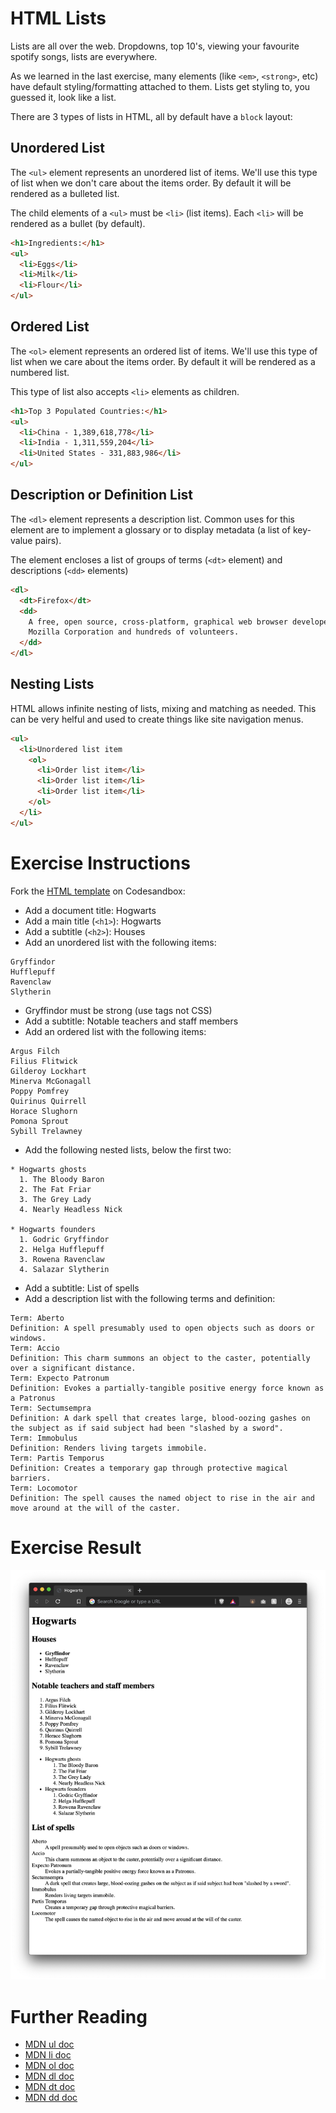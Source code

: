 # HTML Lists

Lists are all over the web. Dropdowns, top 10's, viewing your favourite spotify songs, lists are everywhere.

As we learned in the last exercise, many elements (like `<em>`, `<strong>`, etc) have default styling/formatting attached to them. Lists get styling to, you guessed it, look like a list.

There are 3 types of lists in HTML, all by default have a `block` layout:

## Unordered List

The `<ul>` element represents an unordered list of items. We'll use this type of list when we don't care about the items order. By default it will be rendered as a bulleted list.

The child elements of a `<ul>` must be `<li>` (list items). Each `<li>` will be rendered as a bullet (by default).

```html
<h1>Ingredients:</h1>
<ul>
  <li>Eggs</li>
  <li>Milk</li>
  <li>Flour</li>
</ul>
```

## Ordered List

The `<ol>` element represents an ordered list of items. We'll use this type of list when we care about the items order. By default it will be rendered as a numbered list.

This type of list also accepts `<li>` elements as children.

```html
<h1>Top 3 Populated Countries:</h1>
<ul>
  <li>China - 1,389,618,778</li>
  <li>India - 1,311,559,204</li>
  <li>United States - 331,883,986</li>
</ul>
```

## Description or Definition List

The `<dl>` element represents a description list. Common uses for this element are to implement a glossary or to display metadata (a list of key-value pairs).

The element encloses a list of groups of terms (`<dt>` element) and descriptions (`<dd>` elements)

```html
<dl>
  <dt>Firefox</dt>
  <dd>
    A free, open source, cross-platform, graphical web browser developed by the
    Mozilla Corporation and hundreds of volunteers.
  </dd>
</dl>
```

## Nesting Lists

HTML allows infinite nesting of lists, mixing and matching as needed. This can be very helful and used to create things like site navigation menus.

```html
<ul>
  <li>Unordered list item
    <ol>
      <li>Order list item</li>
      <li>Order list item</li>
      <li>Order list item</li>
    </ol>
  </li>
</ul>
```

# Exercise Instructions

Fork the [HTML template](https://codesandbox.io/s/html-excercise-template-8id74) on Codesandbox:

- Add a document title: Hogwarts
- Add a main title (`<h1>`): Hogwarts
- Add a subtitle (`<h2>`): Houses
- Add an unordered list with the following items:

```
Gryffindor
Hufflepuff
Ravenclaw
Slytherin
```

- Gryffindor must be strong (use tags not CSS)
- Add a subtitle: Notable teachers and staff members
- Add an ordered list with the following items:

```
Argus Filch
Filius Flitwick
Gilderoy Lockhart
Minerva McGonagall
Poppy Pomfrey
Quirinus Quirrell
Horace Slughorn
Pomona Sprout
Sybill Trelawney
```

- Add the following nested lists, below the first two:

```
* Hogwarts ghosts
  1. The Bloody Baron
  2. The Fat Friar
  3. The Grey Lady
  4. Nearly Headless Nick

* Hogwarts founders
  1. Godric Gryffindor
  2. Helga Hufflepuff
  3. Rowena Ravenclaw
  4. Salazar Slytherin
```

- Add a subtitle: List of spells
- Add a description list with the following terms and definition:

```
Term: Aberto
Definition: A spell presumably used to open objects such as doors or windows.
Term: Accio
Definition: This charm summons an object to the caster, potentially over a significant distance.
Term: Expecto Patronum
Definition: Evokes a partially-tangible positive energy force known as a Patronus
Term: Sectumsempra
Definition: A dark spell that creates large, blood-oozing gashes on the subject as if said subject had been "slashed by a sword".
Term: Immobulus
Definition: Renders living targets immobile.
Term: Partis Temporus
Definition: Creates a temporary gap through protective magical barriers.
Term: Locomotor
Definition: The spell causes the named object to rise in the air and move around at the will of the caster.
```

# Exercise Result

![Exercise 03 result](lists-result.png)

# Further Reading

- [MDN ul doc](https://developer.mozilla.org/en-US/docs/Web/HTML/Element/ul)
- [MDN li doc](https://developer.mozilla.org/en-US/docs/Web/HTML/Element/li)
- [MDN ol doc](https://developer.mozilla.org/en-US/docs/Web/HTML/Element/ol)
- [MDN dl doc](https://developer.mozilla.org/en-US/docs/Web/HTML/Element/dl)
- [MDN dt doc](https://developer.mozilla.org/en-US/docs/Web/HTML/Element/dt)
- [MDN dd doc](https://developer.mozilla.org/en-US/docs/Web/HTML/Element/dd)

